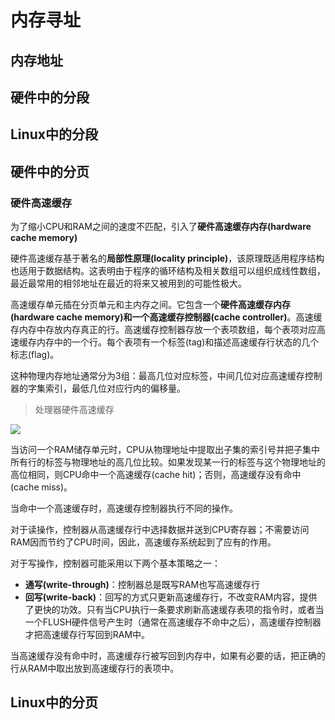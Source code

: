 # 内存寻址

## 内存地址

## 硬件中的分段

## Linux中的分段

## 硬件中的分页

### 硬件高速缓存

为了缩小CPU和RAM之间的速度不匹配，引入了**硬件高速缓存内存(hardware cache memory)**

硬件高速缓存基于著名的**局部性原理(locality principle)**，该原理既适用程序结构也适用于数据结构。这表明由于程序的循环结构及相关数组可以组织成线性数组，最近最常用的相邻地址在最近的将来又被用到的可能性极大。

高速缓存单元插在分页单元和主内存之间。它包含一个**硬件高速缓存内存(hardware cache memory)**和一个**高速缓存控制器(cache controller)**。高速缓存内存中存放内存真正的行。高速缓存控制器存放一个表项数组，每个表项对应高速缓存内存中的一个行。每个表项有一个标签(tag)和描述高速缓存行状态的几个标志(flag)。

这种物理内存地址通常分为3组：最高几位对应标签，中间几位对应高速缓存控制器的字集索引，最低几位对应行内的偏移量。

> 处理器硬件高速缓存

![](https://note.youdao.com/yws/api/personal/file/CEF362F1ECF54FF093D2A854A9EB8940?method=download&shareKey=65e9dfee767bbb515abe16c432a89fab)

当访问一个RAM储存单元时，CPU从物理地址中提取出子集的索引号并把子集中所有行的标签与物理地址的高几位比较。如果发现某一行的标签与这个物理地址的高位相同，则CPU命中一个高速缓存(cache hit)；否则，高速缓存没有命中(cache miss)。

当命中一个高速缓存时，高速缓存控制器执行不同的操作。

对于读操作，控制器从高速缓存行中选择数据并送到CPU寄存器；不需要访问RAM因而节约了CPU时间，因此，高速缓存系统起到了应有的作用。

对于写操作，控制器可能采用以下两个基本策略之一：

- **通写(write-through)**：控制器总是既写RAM也写高速缓存行
- **回写(write-back)**：回写的方式只更新高速缓存行，不改变RAM内容，提供了更快的功效。只有当CPU执行一条要求刷新高速缓存表项的指令时，或者当一个FLUSH硬件信号产生时（通常在高速缓存不命中之后），高速缓存控制器才把高速缓存行写回到RAM中。

当高速缓存没有命中时，高速缓存行被写回到内存中，如果有必要的话，把正确的行从RAM中取出放到高速缓存行的表项中。





## Linux中的分页

